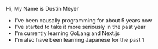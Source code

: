 Hi, My Name is Dustin Meyer
- I've been causally programming for about 5 years now
- I've started to take it more seriously in the past year
- I'm currently learning GoLang and Next.js
- I'm also have been learning Japanese for the past 1
